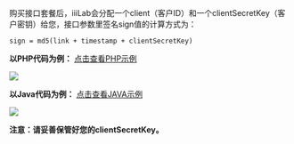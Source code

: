 购买接口套餐后，iiiLab会分配一个client（客户ID）和一个clientSecretKey（客户密钥）给您，接口参数里签名sign值的计算方式为：

`sign = md5(link + timestamp + clientSecretKey)`

**以PHP代码为例：** [点击查看PHP示例](https://github.com/iiiLab/video-api/blob/master/example/file_get_contents.php)

![](https://raw.githubusercontent.com/iiiLab/video-api/master/img/php_code_eg.png)

**以Java代码为例：** [点击查看JAVA示例](https://github.com/iiiLab/video-api/blob/master/example/VideoApi.java)

![](https://raw.githubusercontent.com/iiiLab/video-api/master/img/java_code_eg.png)

**注意：请妥善保管好您的clientSecretKey。**

